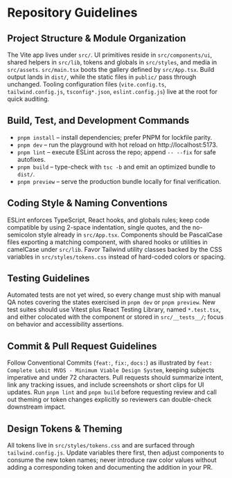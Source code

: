 # Repository Guidelines

## Project Structure & Module Organization
The Vite app lives under `src/`. UI primitives reside in `src/components/ui`, shared helpers in `src/lib`, tokens and globals in `src/styles`, and media in `src/assets`. `src/main.tsx` boots the gallery defined by `src/App.tsx`. Build output lands in `dist/`, while the static files in `public/` pass through unchanged. Tooling configuration files (`vite.config.ts`, `tailwind.config.js`, `tsconfig*.json`, `eslint.config.js`) live at the root for quick auditing.

## Build, Test, and Development Commands
- `pnpm install` – install dependencies; prefer PNPM for lockfile parity.
- `pnpm dev` – run the playground with hot reload on http://localhost:5173.
- `pnpm lint` – execute ESLint across the repo; append `-- --fix` for safe autofixes.
- `pnpm build` – type-check with `tsc -b` and emit an optimized bundle to `dist/`.
- `pnpm preview` – serve the production bundle locally for final verification.

## Coding Style & Naming Conventions
ESLint enforces TypeScript, React hooks, and globals rules; keep code compatible by using 2-space indentation, single quotes, and the no-semicolon style already in `src/App.tsx`. Components should be PascalCase files exporting a matching component, with shared hooks or utilities in camelCase under `src/lib`. Favor Tailwind utility classes backed by the CSS variables in `src/styles/tokens.css` instead of hard-coded colors or spacing.

## Testing Guidelines
Automated tests are not yet wired, so every change must ship with manual QA notes covering the states exercised in `pnpm dev` or `pnpm preview`. New test suites should use Vitest plus React Testing Library, named `*.test.tsx`, and either colocated with the component or stored in `src/__tests__/`; focus on behavior and accessibility assertions.

## Commit & Pull Request Guidelines
Follow Conventional Commits (`feat:`, `fix:`, `docs:`) as illustrated by `feat: Complete Lebit MVDS - Minimum Viable Design System`, keeping subjects imperative and under 72 characters. Pull requests should summarize intent, link any tracking issues, and include screenshots or short clips for UI updates. Run `pnpm lint` and `pnpm build` before requesting review and call out theming or token changes explicitly so reviewers can double-check downstream impact.

## Design Tokens & Theming
All tokens live in `src/styles/tokens.css` and are surfaced through `tailwind.config.js`. Update variables there first, then adjust components to consume the new token names; never introduce raw color values without adding a corresponding token and documenting the addition in your PR.
